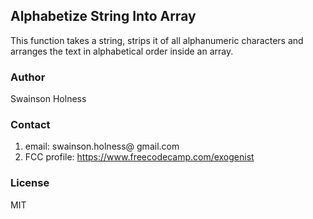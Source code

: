 ## Alphabetize String Into Array
This function takes a string, strips it of all alphanumeric characters and arranges the text in alphabetical order inside an array. 

### Author
Swainson Holness

### Contact
1. email: swainson.holness@ gmail.com 
2. FCC profile: https://www.freecodecamp.com/exogenist

### License
MIT
